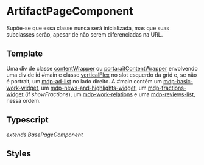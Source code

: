 # ArtifactPageComponent
Supõe-se que essa classe nunca será inicializada, mas que suas subclasses serão, apesar de não serem diferenciadas na URL.
## Template
Uma div de classe [contentWrapper](/Docs/src/Styles.md#.contentWrapper) ou [portaraitContentWrapper](/Docs/src/Styles.md#.contentWrapperPortrait) envolvendo uma div de id #main e classe [verticalFlex](/Docs/src/Styles.md#.verticalFlex) no slot esquerdo da grid e, se não é portrait, um [mdp-ad-list](/Docs/src/app/components/structure/AdList.md) no lado direito. A #main contém um [mdp-basic-work-widget](/Docs/src/app/components/widgets/BasicWorkWidget.md), um [mdp-news-and-highlights-widget](/Docs/src/app/components/widgets/NewsAndHighlightsWidget.md), um [mdp-fractions-widget](/Docs/src/app/components/widgets/FractionsWidget.md) \(if *showFractions*\), um [mdp-work-relations](/Docs/src/app/components/widgets/WorkRelations.md) e uma [mdp-reviews-list](/Docs/src/app/components/structure/ReviewsList.md), nessa ordem.
## Typescript
*extends BasePageComponent*
## Styles